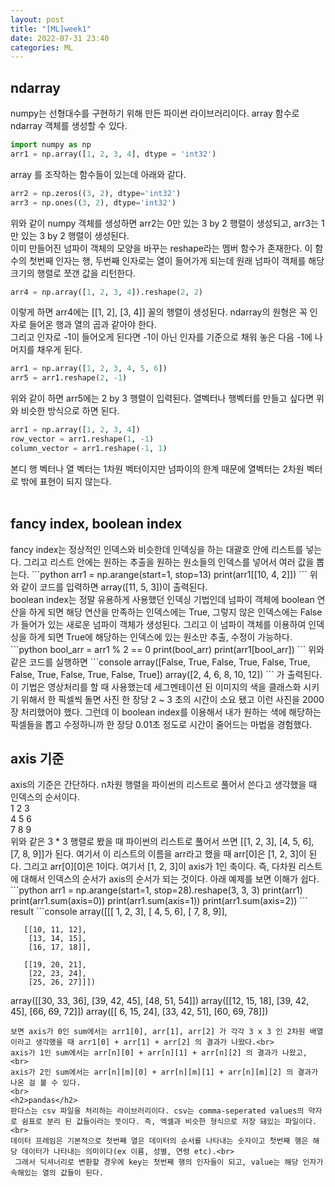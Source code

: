 ```yaml
---
layout: post
title: "[ML]week1"
date: 2022-07-31 23:40
categories: ML
---
```

<h2>ndarray</h2>
numpy는 선형대수를 구현하기 위해 만든 파이썬 라이브러리이다. array 함수로 ndarray 객체를 생성할 수 있다.


```python
import numpy as np
arr1 = np.array([1, 2, 3, 4], dtype = 'int32')
```
array 를 조작하는 함수들이 있는데 아래와 같다.
```python
arr2 = np.zeros((3, 2), dtype='int32')
arr3 = np.ones((3, 2), dtype='int32')
```
위와 같이 numpy 객체를 생성하면 arr2는 0만 있는 3 by 2 행렬이 생성되고, arr3는 1만 있는 3 by 2 행렬이 생성된다.<br> 
이미 만들어진 넘파이 객체의 모양을 바꾸는 reshape라는 멤버 함수가 존재한다. 이 함수의 첫번째 인자는 행, 두번째 인자로는 열이 들어가게 되는데 원래 넘파이 객체를 해당 크기의 행렬로 쪼갠 값을 리턴한다.
```python
arr4 = np.array([1, 2, 3, 4]).reshape(2, 2)
```
이렇게 하면 arr4에는 [[1, 2], [3, 4]] 꼴의 행렬이 생성된다. ndarray의 원형은 꼭 인자로 들어온 행과 열의 곱과 같아야 한다.<br>
그리고 인자로 -1이 들어오게 된다면 -1이 아닌 인자를 기준으로 채워 놓은 다음 -1에 나머지를 채우게 된다. 
```python
arr1 = np.array([1, 2, 3, 4, 5, 6])
arr5 = arr1.reshape(2, -1)
```
위와 같이 하면 arr5에는 2 by 3 행렬이 입력된다. 열벡터나 행벡터를 만들고 싶다면 위와 비슷한 방식으로 하면 된다.
```python
arr1 = np.array([1, 2, 3, 4])
row_vector = arr1.reshape(1, -1)
column_vector = arr1.reshape(-1, 1)
```
본디 행 벡터나 열 벡터는 1차원 벡터이지만 넘파이의 한계 때문에 열벡터는 2차원 벡터로 밖에 표현이 되지 않는다. <br><br>

<h2> fancy index, boolean index</h2>
fancy index는 정상적인 인덱스와 비슷한데 인덱싱을 하는 대괄호 안에 리스트를 넣는다. 그리고 리스트 안에는 원하는 추출을 원하는 원소들의 인덱스를 넣어서 여러 값을 뽑는다.
```python
arr1 = np.arange(start=1, stop=13)
print(arr1[[10, 4, 2]])
```
위와 같이 코드를 입력하면 array([11, 5, 3])이 출력된다. <br>
boolean index는 정말 유용하게 사용했던 인덱싱 기법인데 넘파이 객체에 boolean 연산을 하게 되면 해당 연산을 만족하는 인덱스에는 True, 그렇지 않은 인덱스에는 False가 들어가 있는 새로운 넘파이 객체가 생성된다. 그리고 이 넘파이 객체를 이용하여 인덱싱을 하게 되면 True에 해당하는 인덱스에 있는 원소만 추출, 수정이 가능하다. 
```python
bool_arr = arr1 % 2 == 0
print(bool_arr)
print(arr1[bool_arr])
```
위와 같은 코드를 실행하면 
```console
array([False,  True, False,  True, False,  True, False,  True, False,
        True, False,  True])
array([2, 4, 6, 8, 10, 12])
```
가 출력된다. 이 기법은 영상처리를 할 때 사용했는데 세그멘테이션 된 이미지의 색을 클래스화 시키기 위해서 한 픽셀씩 돌면 사진 한 장당 2 ~ 3 초의 시간이 소요 됐고 이런 사진을 2000장 처리했어야 했다. 그런데 이 boolean index를 이용해서 내가 원하는 색에 해당하는 픽셀들을 뽑고 수정하니까 한 장당 0.01초 정도로 시간이 줄어드는 마법을 경험했다.<br>
<h2>axis 기준</h2>
axis의 기준은 간단하다. n차원 행렬을 파이썬의 리스트로 풀어서 쓴다고 생각했을 때 인덱스의 순서이다.<br>
1 2 3 <br>
4 5 6 <br>
7 8 9 <br>
위와 같은 3 * 3 행렬로 봤을 때 파이썬의 리스트로 풀어서 쓰면 [[1, 2, 3], [4, 5, 6], [7, 8, 9]]가 된다. 여기서 이 리스트의 이름을 arr라고 했을 때 arr[0]은 [1, 2, 3]이 된다. 그리고 arr[0][0]은 1이다. 여기서 [1, 2, 3]이 axis가 1인 축이다. 즉, 다차원 리스트에 대해서 인덱스의 순서가 axis의 순서가 되는 것이다. 아래 예제를 보면 이해가 쉽다.
```python
arr1 = np.arange(start=1, stop=28).reshape(3, 3, 3)
print(arr1)
print(arr1.sum(axis=0))
print(arr1.sum(axis=1))
print(arr1.sum(axis=2))
```
result
```console
array([[[ 1,  2,  3],
        [ 4,  5,  6],
        [ 7,  8,  9]],

       [[10, 11, 12],
        [13, 14, 15],
        [16, 17, 18]],

       [[19, 20, 21],
        [22, 23, 24],
        [25, 26, 27]]])
array([[30, 33, 36],
       [39, 42, 45],
       [48, 51, 54]])
array([[12, 15, 18],
       [39, 42, 45],
       [66, 69, 72]])
array([[ 6, 15, 24],
       [33, 42, 51],
       [60, 69, 78]])
```
보면 axis가 0인 sum에서는 arr1[0], arr[1], arr[2] 가 각각 3 x 3 인 2차원 배열이라고 생각했을 때 arr1[0] + arr[1] + arr[2] 의 결과가 나왔다.<br>
axis가 1인 sum에서는 arr[n][0] + arr[n][1] + arr[n][2] 의 결과가 나왔고, <br>
axis가 2인 sum에서는 arr[n][m][0] + arr[n][m][1] + arr[n][m][2] 의 결과가 나온 걸 볼 수 있다.
<br>
<h2>pandas</h2>
판다스는 csv 파일을 처리하는 라이브러리이다. csv는 comma-seperated values의 약자로 쉼표로 분리 된 값들이라는 뜻이다. 즉, 엑셀과 비슷한 형식으로 저장 돼있는 파일이다.<br>
데이터 프레임은 기본적으로 첫번째 열은 데이터의 순서를 나타내는 숫자이고 첫번째 행은 해당 데이터가 나타내는 의미이다(ex 이름, 성별, 연령 etc).<br>
 그래서 딕셔너리로 변환할 경우에 key는 첫번째 행의 인자들이 되고, value는 해당 인자가 속해있는 열의 값들이 된다.
